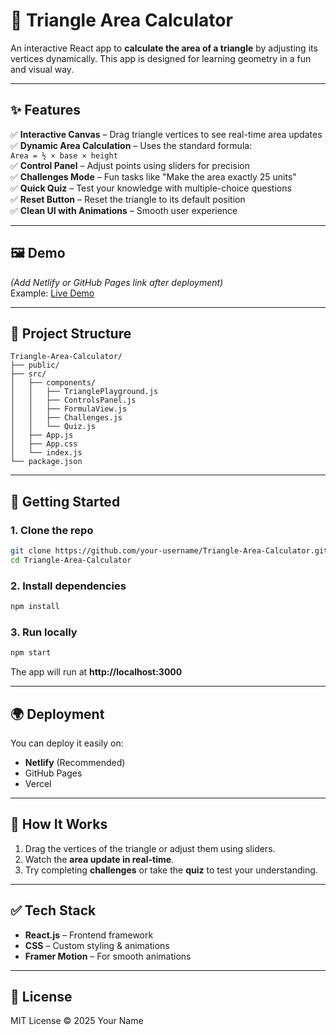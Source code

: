 # 📐 Triangle Area Calculator

An interactive React app to **calculate the area of a triangle** by adjusting its vertices dynamically. This app is designed for learning geometry in a fun and visual way.

---

## ✨ Features
✅ **Interactive Canvas** – Drag triangle vertices to see real-time area updates  
✅ **Dynamic Area Calculation** – Uses the standard formula:  
`Area = ½ × base × height`  
✅ **Control Panel** – Adjust points using sliders for precision  
✅ **Challenges Mode** – Fun tasks like "Make the area exactly 25 units"  
✅ **Quick Quiz** – Test your knowledge with multiple-choice questions  
✅ **Reset Button** – Reset the triangle to its default position  
✅ **Clean UI with Animations** – Smooth user experience  

---

## 🖼 Demo
*(Add Netlify or GitHub Pages link after deployment)*  
Example: [Live Demo](https://your-netlify-link.netlify.app)

---

## 📂 Project Structure
```
Triangle-Area-Calculator/
├── public/
├── src/
│   ├── components/
│   │   ├── TrianglePlayground.js
│   │   ├── ControlsPanel.js
│   │   ├── FormulaView.js
│   │   ├── Challenges.js
│   │   └── Quiz.js
│   ├── App.js
│   ├── App.css
│   └── index.js
└── package.json
```

---

## 🚀 Getting Started

### 1. Clone the repo
```bash
git clone https://github.com/your-username/Triangle-Area-Calculator.git
cd Triangle-Area-Calculator
```

### 2. Install dependencies
```bash
npm install
```

### 3. Run locally
```bash
npm start
```

The app will run at **http://localhost:3000**

---

## 🌍 Deployment
You can deploy it easily on:
- **Netlify** (Recommended)
- GitHub Pages
- Vercel

---

## 📖 How It Works
1. Drag the vertices of the triangle or adjust them using sliders.
2. Watch the **area update in real-time**.
3. Try completing **challenges** or take the **quiz** to test your understanding.

---

## ✅ Tech Stack
- **React.js** – Frontend framework
- **CSS** – Custom styling & animations
- **Framer Motion** – For smooth animations

---

## 📜 License
MIT License © 2025 Your Name
